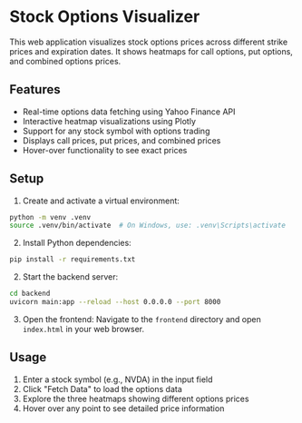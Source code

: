 # Stock Options Visualizer

This web application visualizes stock options prices across different strike prices and expiration dates. It shows heatmaps for call options, put options, and combined options prices.

## Features
- Real-time options data fetching using Yahoo Finance API
- Interactive heatmap visualizations using Plotly
- Support for any stock symbol with options trading
- Displays call prices, put prices, and combined prices
- Hover-over functionality to see exact prices

## Setup

1. Create and activate a virtual environment:
```bash
python -m venv .venv
source .venv/bin/activate  # On Windows, use: .venv\Scripts\activate
```

2. Install Python dependencies:
```bash
pip install -r requirements.txt
```

2. Start the backend server:
```bash
cd backend
uvicorn main:app --reload --host 0.0.0.0 --port 8000
```

3. Open the frontend:
Navigate to the `frontend` directory and open `index.html` in your web browser.

## Usage
1. Enter a stock symbol (e.g., NVDA) in the input field
2. Click "Fetch Data" to load the options data
3. Explore the three heatmaps showing different options prices
4. Hover over any point to see detailed price information

